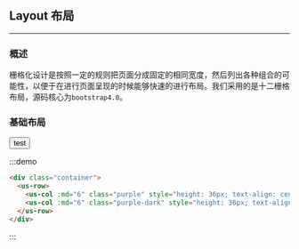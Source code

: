 ## Layout 布局
---
### 概述
栅格化设计是按照一定的规则把页面分成固定的相同宽度，然后列出各种组合的可能性，以便于在进行页面呈现的时候能够快速的进行布局。我们采用的是十二栅格布局，源码核心为`bootstrap4.0`。

### 基础布局


<div class="demo-display">
  <div class="layout">
  <!-- 外面两层 demo-display 和 layout 记得加上 -->
    <div class="container">
      <us-row>
        <us-col :xs="6" class="purple" style="height: 36px; text-align: center; border-radius: 5px; line-height: 36px;"></us-col>
        <us-col :xs="6" class="purple-dark" style="height: 36px; text-align: center; border-radius: 5px; line-height: 36px;"></us-col>
      </us-row>
      <button @click="$notify({title: 'TEST', message: 'Test successfully.', duration: 0})">test</button>
    </div>
  </div>
  <div class="code-display">

:::demo
```html
<div class="container">
  <us-row>
    <us-col :md="6" class="purple" style="height: 36px; text-align: center; border-radius: 5px; line-height: 36px;"></us-col>
    <us-col :md="6" class="purple-dark" style="height: 36px; text-align: center; border-radius: 5px; line-height: 36px;"></us-col>
  </us-row>
</div>
```
:::

  </div>
</div>
